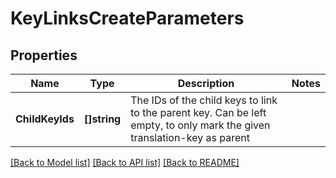# KeyLinksCreateParameters

## Properties

Name | Type | Description | Notes
------------ | ------------- | ------------- | -------------
**ChildKeyIds** | **[]string** | The IDs of the child keys to link to the parent key. Can be left empty, to only mark the given translation-key as parent | 

[[Back to Model list]](../README.md#documentation-for-models) [[Back to API list]](../README.md#documentation-for-api-endpoints) [[Back to README]](../README.md)


